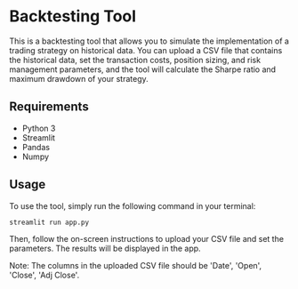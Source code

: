 # Backtesting Tool

This is a backtesting tool that allows you to simulate the implementation of a trading strategy on historical data. You can upload a CSV file that contains the historical data, set the transaction costs, position sizing, and risk management parameters, and the tool will calculate the Sharpe ratio and maximum drawdown of your strategy.

## Requirements

- Python 3
- Streamlit
- Pandas
- Numpy

## Usage

To use the tool, simply run the following command in your terminal:

```
streamlit run app.py
```

Then, follow the on-screen instructions to upload your CSV file and set the parameters. The results will be displayed in the app.

Note: The columns in the uploaded CSV file should be 'Date', 'Open', 'Close', 'Adj Close'.

